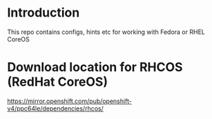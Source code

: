 # Introduction
This repo contains configs, hints etc for working with Fedora or RHEL CoreOS

# Download location for RHCOS (RedHat CoreOS)
https://mirror.openshift.com/pub/openshift-v4/ppc64le/dependencies/rhcos/

